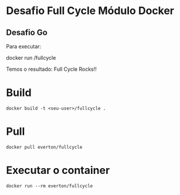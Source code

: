 
# Desafio Full Cycle Módulo Docker
## Desafio Go

Para executar:

docker run <seu-user>/fullcycle

Temos o resultado: Full Cycle Rocks!!


# Build 
```
docker build -t <seu-user>/fullcycle .
```

# Pull 
```
docker pull everton/fullcycle
```

# Executar o container
```
docker run --rm everton/fullcycle
```
